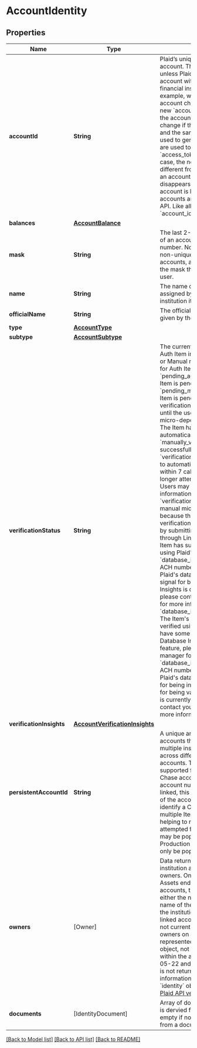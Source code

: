 # AccountIdentity

## Properties
Name | Type | Description | Notes
------------ | ------------- | ------------- | -------------
**accountId** | **String** | Plaid’s unique identifier for the account. This value will not change unless Plaid can&#39;t reconcile the account with the data returned by the financial institution. This may occur, for example, when the name of the account changes. If this happens a new &#x60;account_id&#x60; will be assigned to the account.  The &#x60;account_id&#x60; can also change if the &#x60;access_token&#x60; is deleted and the same credentials that were used to generate that &#x60;access_token&#x60; are used to generate a new &#x60;access_token&#x60; on a later date. In that case, the new &#x60;account_id&#x60; will be different from the old &#x60;account_id&#x60;.  If an account with a specific &#x60;account_id&#x60; disappears instead of changing, the account is likely closed. Closed accounts are not returned by the Plaid API.  Like all Plaid identifiers, the &#x60;account_id&#x60; is case sensitive. | 
**balances** | [**AccountBalance**](AccountBalance.md) |  | 
**mask** | **String** | The last 2-4 alphanumeric characters of an account&#39;s official account number. Note that the mask may be non-unique between an Item&#39;s accounts, and it may also not match the mask that the bank displays to the user. | 
**name** | **String** | The name of the account, either assigned by the user or by the financial institution itself | 
**officialName** | **String** | The official name of the account as given by the financial institution | 
**type** | [**AccountType**](AccountType.md) |  | 
**subtype** | [**AccountSubtype**](AccountSubtype.md) |  | 
**verificationStatus** | **String** | The current verification status of an Auth Item initiated through Automated or Manual micro-deposits.  Returned for Auth Items only.  &#x60;pending_automatic_verification&#x60;: The Item is pending automatic verification  &#x60;pending_manual_verification&#x60;: The Item is pending manual micro-deposit verification. Items remain in this state until the user successfully verifies the micro-deposit.  &#x60;automatically_verified&#x60;: The Item has successfully been automatically verified   &#x60;manually_verified&#x60;: The Item has successfully been manually verified  &#x60;verification_expired&#x60;: Plaid was unable to automatically verify the deposit within 7 calendar days and will no longer attempt to validate the Item. Users may retry by submitting their information again through Link.  &#x60;verification_failed&#x60;: The Item failed manual micro-deposit verification because the user exhausted all 3 verification attempts. Users may retry by submitting their information again through Link.  &#x60;database_matched&#x60;: The Item has successfully been verified using Plaid&#39;s data sources.  &#x60;database_insights_pass&#x60;: The Item&#39;s ACH numbers have been verified using Plaid&#39;s data sources and have strong signal for being valid. Note: Database Insights is currently a beta feature, please contact your account manager for more information.  &#x60;database_insights_pass_with_caution&#x60;: The Item&#39;s ACH numbers have been verified using Plaid&#39;s data sources and have some signal for being valid. Note: Database Insights is currently a beta feature, please contact your account manager for more information.  &#x60;database_insights_fail&#x60;:  The Item&#39;s ACH numbers have been verified using Plaid&#39;s data sources and have signal for being invalid and/or have no signal for being valid. Note: Database Insights is currently a beta feature, please contact your account manager for more information.    | [optional] 
**verificationInsights** | [**AccountVerificationInsights**](AccountVerificationInsights.md) |  | [optional] 
**persistentAccountId** | **String** | A unique and persistent identifier for accounts that can be used to trace multiple instances of the same account across different Items for depository accounts. This is currently only supported for Chase Items. Because Chase accounts have a different account number each time they are linked, this field may be used instead of the account number to uniquely identify a Chase account across multiple Items for payments use cases, helping to reduce duplicate Items or attempted fraud. In Sandbox, this field may be populated for any account; in Production and Development, it will only be populated for Chase accounts. | [optional] 
**owners** | [Owner] | Data returned by the financial institution about the account owner or owners. Only returned by Identity or Assets endpoints. For business accounts, the name reported may be either the name of the individual or the name of the business, depending on the institution; detecting whether the linked account is a business account is not currently supported. Multiple owners on a single account will be represented in the same &#x60;owner&#x60; object, not in multiple owner objects within the array. In API versions 2018-05-22 and earlier, the &#x60;owners&#x60; object is not returned, and instead identity information is returned in the top level &#x60;identity&#x60; object. For more details, see [Plaid API versioning](https://plaid.com/docs/api/versioning/#version-2019-05-29) | 
**documents** | [IdentityDocument] | Array of documents that identity data is dervied from. This array will be empty if none of the account identity is from a document. | [optional] 

[[Back to Model list]](../README.md#documentation-for-models) [[Back to API list]](../README.md#documentation-for-api-endpoints) [[Back to README]](../README.md)


